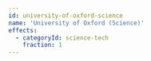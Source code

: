 ```yaml
---
id: university-of-oxford-science
name: 'University of Oxford (Science)'
effects:
  - categoryId: science-tech
    fraction: 1
---
```

